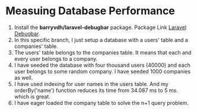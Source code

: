 # Measuing Database Performance

1. Install the **barryvdh/laravel-debugbar** package. Package Link [Laravel Debugbar]('https://github.com/barryvdh/laravel-debugbar').
2. In this specific branch, I just setup a database with a users' table and a companies' table.
3. The users' table belongs to the companies table. It means that each and every user belongs to a company.
4. I have seeded the database with four thousand users (40000) and each user belongs to some random company. I have seeded 1000 companies as well.
5. I have used indexing for user names in the users table. And my orderBy('name') function reduces its time from 34.087 ms to 5 ms. which is great.
6. I have eager loaded the company table to solve the n+1 query problem.
